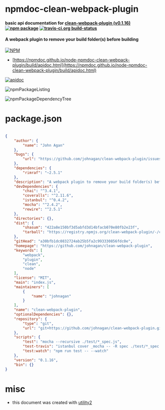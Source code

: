 # npmdoc-clean-webpack-plugin

#### basic api documentation for  [clean-webpack-plugin (v0.1.16)](https://github.com/johnagan/clean-webpack-plugin)  [![npm package](https://img.shields.io/npm/v/npmdoc-clean-webpack-plugin.svg?style=flat-square)](https://www.npmjs.org/package/npmdoc-clean-webpack-plugin) [![travis-ci.org build-status](https://api.travis-ci.org/npmdoc/node-npmdoc-clean-webpack-plugin.svg)](https://travis-ci.org/npmdoc/node-npmdoc-clean-webpack-plugin)

#### A webpack plugin to remove your build folder(s) before building

[![NPM](https://nodei.co/npm/clean-webpack-plugin.png?downloads=true&downloadRank=true&stars=true)](https://www.npmjs.com/package/clean-webpack-plugin)

- [https://npmdoc.github.io/node-npmdoc-clean-webpack-plugin/build/apidoc.html](https://npmdoc.github.io/node-npmdoc-clean-webpack-plugin/build/apidoc.html)

[![apidoc](https://npmdoc.github.io/node-npmdoc-clean-webpack-plugin/build/screenCapture.buildCi.browser.%252Ftmp%252Fbuild%252Fapidoc.html.png)](https://npmdoc.github.io/node-npmdoc-clean-webpack-plugin/build/apidoc.html)

![npmPackageListing](https://npmdoc.github.io/node-npmdoc-clean-webpack-plugin/build/screenCapture.npmPackageListing.svg)

![npmPackageDependencyTree](https://npmdoc.github.io/node-npmdoc-clean-webpack-plugin/build/screenCapture.npmPackageDependencyTree.svg)



# package.json

```json

{
    "author": {
        "name": "John Agan"
    },
    "bugs": {
        "url": "https://github.com/johnagan/clean-webpack-plugin/issues"
    },
    "dependencies": {
        "rimraf": "~2.5.1"
    },
    "description": "A webpack plugin to remove your build folder(s) before building",
    "devDependencies": {
        "chai": "^3.4.1",
        "coveralls": "^2.11.6",
        "istanbul": "^0.4.2",
        "mocha": "^2.4.2",
        "rewire": "^2.5.1"
    },
    "directories": {},
    "dist": {
        "shasum": "422a8e150bf3d5abfd3d14bfacb070e80fb2e23f",
        "tarball": "https://registry.npmjs.org/clean-webpack-plugin/-/clean-webpack-plugin-0.1.16.tgz"
    },
    "gitHead": "a30bfb1dc0832724ab25b5fa2c993330856fdc0e",
    "homepage": "https://github.com/johnagan/clean-webpack-plugin",
    "keywords": [
        "webpack",
        "plugin",
        "clean",
        "node"
    ],
    "license": "MIT",
    "main": "index.js",
    "maintainers": [
        {
            "name": "johnagan"
        }
    ],
    "name": "clean-webpack-plugin",
    "optionalDependencies": {},
    "repository": {
        "type": "git",
        "url": "git+https://github.com/johnagan/clean-webpack-plugin.git"
    },
    "scripts": {
        "test": "mocha --recursive ./test/*_spec.js",
        "test-travis": "istanbul cover _mocha -- -R spec ./test/*_spec.js",
        "test:watch": "npm run test -- --watch"
    },
    "version": "0.1.16",
    "bin": {}
}
```



# misc
- this document was created with [utility2](https://github.com/kaizhu256/node-utility2)
